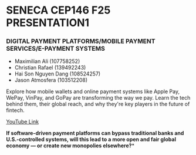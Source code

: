 # SENECA CEP146 F25 PRESENTATION1
### DIGITAL PAYMENT PLATFORMS/MOBILE PAYMENT SERVICES/E-PAYMENT SYSTEMS
- Maximilian Ali (107758252)
- Christian Rafael (139492243)
- Hai Son Nguyen Dang (108524257)
- Jason Atmosfera (103512208)

Explore how mobile wallets and online payment systems like Apple Pay, WePay, VinPay, and GoPay are transforming the way we pay. Learn the tech behind them, their global reach, and why they're key players in the future of fintech.

[YouTube Link]()

**If software-driven payment platforms can bypass traditional banks and U.S.-controlled systems, will this lead to a more open and fair global economy — or create new monopolies elsewhere?***
